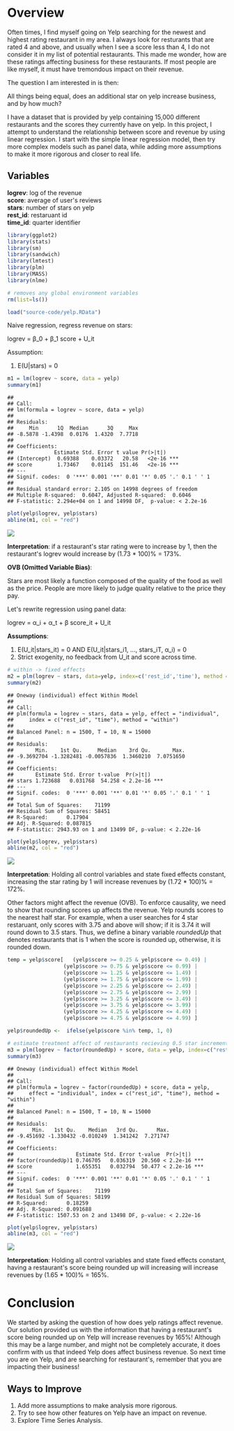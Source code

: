 Overview
========

Often times, I find myself going on Yelp searching for the newest and highest rating restaurant in my area. I always look for resturants that are rated 4 and above, and usually when I see a score less than 4, I do not consider it in my list of potential restaurants. This made me wonder, how are these ratings affecting business for these restaurants. If most people are like myself, it must have tremondous impact on their revenue.

The question I am interested in is then:

All things being equal, does an additional star on yelp increase business, and by how much?

I have a dataset that is provided by yelp containing 15,000 different restaurants and the scores they currently have on yelp. In this project, I attempt to understand the relationship between score and revenue by using linear regression. I start with the simple linear regression model, then try more complex models such as panel data, while adding more assumptions to make it more rigorous and closer to real life.

## Variables    
**logrev**: log of the revenue  
**score**: average of user's reviews  
**stars**: number of stars on yelp  
**rest\_id**: restaruant id  
**time\_id**: quarter identifier  

``` r
library(ggplot2)
library(stats)
library(sm)
library(sandwich)
library(lmtest)
library(plm)
library(MASS)
library(nlme)

# removes any global environment variables
rm(list=ls())

load("source-code/yelp.RData")
```

Naive regression, regress revenue on stars:

logrev = β\_0 + β\_1 score + U\_it

Assumption:  
1) E(U|stars) = 0  

``` r
m1 = lm(logrev ~ score, data = yelp)
summary(m1)
```

    ## 
    ## Call:
    ## lm(formula = logrev ~ score, data = yelp)
    ## 
    ## Residuals:
    ##     Min      1Q  Median      3Q     Max 
    ## -8.5878 -1.4398  0.0176  1.4320  7.7718 
    ## 
    ## Coefficients:
    ##             Estimate Std. Error t value Pr(>|t|)    
    ## (Intercept)  0.69388    0.03372   20.58   <2e-16 ***
    ## score        1.73467    0.01145  151.46   <2e-16 ***
    ## ---
    ## Signif. codes:  0 '***' 0.001 '**' 0.01 '*' 0.05 '.' 0.1 ' ' 1
    ## 
    ## Residual standard error: 2.105 on 14998 degrees of freedom
    ## Multiple R-squared:  0.6047, Adjusted R-squared:  0.6046 
    ## F-statistic: 2.294e+04 on 1 and 14998 DF,  p-value: < 2.2e-16

``` r
plot(yelp$logrev, yelp$stars)
abline(m1, col = "red")
```

![](yelp-notebook_files/figure-markdown_github/unnamed-chunk-3-1.png)

**Interpretation**: if a restaurant's star rating were to increase by 1, then the restaurant's logrev would increase by (1.73 \* 100)% = 173%.

**OVB (Omitted Variable Bias)**:

Stars are most likely a function composed of the quality of the food as well as the price. People are more likely to judge quality relative to the price they pay.

Let's rewrite regression using panel data:

logrev = α\_i + α\_t + β score\_it + U\_it

**Assumptions**:   
1) E(U\_it|stars\_it) = 0 AND E(U\_it|stars\_i1, ..., stars\_iT, α\_i) = 0  
2) Strict exogenity, no feedback from U\_it and score across time.  

``` r
# within -> fixed effects
m2 = plm(logrev ~ stars, data=yelp, index=c('rest_id','time'), method = 'within', effect="individual")
summary(m2)
```

    ## Oneway (individual) effect Within Model
    ## 
    ## Call:
    ## plm(formula = logrev ~ stars, data = yelp, effect = "individual", 
    ##     index = c("rest_id", "time"), method = "within")
    ## 
    ## Balanced Panel: n = 1500, T = 10, N = 15000
    ## 
    ## Residuals:
    ##       Min.    1st Qu.     Median    3rd Qu.       Max. 
    ## -9.3692704 -1.3282481 -0.0057836  1.3460210  7.0751650 
    ## 
    ## Coefficients:
    ##       Estimate Std. Error t-value  Pr(>|t|)    
    ## stars 1.723688   0.031768  54.258 < 2.2e-16 ***
    ## ---
    ## Signif. codes:  0 '***' 0.001 '**' 0.01 '*' 0.05 '.' 0.1 ' ' 1
    ## 
    ## Total Sum of Squares:    71199
    ## Residual Sum of Squares: 58451
    ## R-Squared:      0.17904
    ## Adj. R-Squared: 0.087815
    ## F-statistic: 2943.93 on 1 and 13499 DF, p-value: < 2.22e-16

``` r
plot(yelp$logrev, yelp$stars)
abline(m2, col = "red")
```

![](yelp-notebook_files/figure-markdown_github/unnamed-chunk-5-1.png)

**Interpretation**: Holding all control variables and state fixed effects constant, increasing the star rating by 1 will increase revenues by (1.72 \* 100)% = 172%.

Other factors might affect the revenue (OVB). To enforce causality, we need to show that rounding scores up affects the revenue. Yelp rounds scores to the nearest half star. For example, when a user searches for 4 star restaruant, only scores with 3.75 and above will show; if it is 3.74 it will round down to 3.5 stars. Thus, we define a binary variable *roundedUp* that denotes restaurants that is 1 when the score is rounded up, otherwise, it is rounded down.

``` r
temp = yelp$score[   (yelp$score >= 0.25 & yelp$score <= 0.49) |
                  (yelp$score >= 0.75 & yelp$score <= 0.99) |
                  (yelp$score >= 1.25 & yelp$score <= 1.49) | 
                  (yelp$score >= 1.75 & yelp$score <= 1.99) |
                  (yelp$score >= 2.25 & yelp$score <= 2.49) |
                  (yelp$score >= 2.75 & yelp$score <= 2.99) |
                  (yelp$score >= 3.25 & yelp$score <= 3.49) |
                  (yelp$score >= 3.75 & yelp$score <= 3.99) |
                  (yelp$score >= 4.25 & yelp$score <= 4.49) |
                  (yelp$score >= 4.75 & yelp$score <= 4.99) ]

yelp$roundedUp <-  ifelse(yelp$score %in% temp, 1, 0)

# estimate treatment affect of restaurants recieving 0.5 star increment
m3 = plm(logrev ~ factor(roundedUp) + score, data = yelp, index=c("rest_id","time"), method= "within",effect="individual")
summary(m3)
```

    ## Oneway (individual) effect Within Model
    ## 
    ## Call:
    ## plm(formula = logrev ~ factor(roundedUp) + score, data = yelp, 
    ##     effect = "individual", index = c("rest_id", "time"), method = "within")
    ## 
    ## Balanced Panel: n = 1500, T = 10, N = 15000
    ## 
    ## Residuals:
    ##      Min.   1st Qu.    Median   3rd Qu.      Max. 
    ## -9.451692 -1.330432 -0.010249  1.341242  7.271747 
    ## 
    ## Coefficients:
    ##                    Estimate Std. Error t-value  Pr(>|t|)    
    ## factor(roundedUp)1 0.746705   0.036319  20.560 < 2.2e-16 ***
    ## score              1.655351   0.032794  50.477 < 2.2e-16 ***
    ## ---
    ## Signif. codes:  0 '***' 0.001 '**' 0.01 '*' 0.05 '.' 0.1 ' ' 1
    ## 
    ## Total Sum of Squares:    71199
    ## Residual Sum of Squares: 58199
    ## R-Squared:      0.18259
    ## Adj. R-Squared: 0.091688
    ## F-statistic: 1507.53 on 2 and 13498 DF, p-value: < 2.22e-16

``` r
plot(yelp$logrev, yelp$stars)
abline(m3, col = "red")
```

![](yelp-notebook_files/figure-markdown_github/unnamed-chunk-7-1.png)

**Interpretation**: Holding all control variables and state fixed effects constant, having a restaurant's score being rounded up will increasing will increase revenues by (1.65 \* 100)% = 165%.

Conclusion
==========

We started by asking the question of how does yelp ratings affect revenue. Our solution provided us with the information that having a restaurant's score being rounded up on Yelp will increase revenues by 165%! Although this may be a large number, and might not be completely accurate, it does confirm with us that indeed Yelp does affect business revenue. So next time you are on Yelp, and are searching for restaurant's, remember that you are impacting their business!

Ways to Improve
---------------

1.  Add more assumptions to make analysis more rigorous.
2.  Try to see how other features on Yelp have an impact on revenue.
3.  Explore Time Series Analysis.
